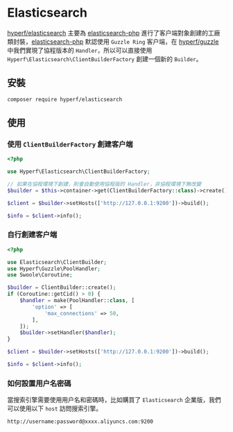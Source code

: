 # Elasticsearch

[hyperf/elasticsearch](https://github.com/hyperf/elasticsearch) 主要為 [elasticsearch-php](https://github.com/elastic/elasticsearch-php) 進行了客户端對象創建的工廠類封裝，[elasticsearch-php](https://github.com/elastic/elasticsearch-php) 默認使用 `Guzzle Ring` 客户端，在 [hyperf/guzzle](https://github.com/hyperf/guzzle) 中我們實現了協程版本的 `Handler`，所以可以直接使用 `Hyperf\Elasticsearch\ClientBuilderFactory` 創建一個新的 `Builder`。

## 安裝

```bash
composer require hyperf/elasticsearch
```
## 使用

### 使用 `ClientBuilderFactory` 創建客户端

```php
<?php

use Hyperf\Elasticsearch\ClientBuilderFactory;

// 如果在協程環境下創建，則會自動使用協程版的 Handler，非協程環境下無改變
$builder = $this->container->get(ClientBuilderFactory::class)->create();

$client = $builder->setHosts(['http://127.0.0.1:9200'])->build();

$info = $client->info();
```

### 自行創建客户端

```php
<?php

use Elasticsearch\ClientBuilder;
use Hyperf\Guzzle\PoolHandler;
use Swoole\Coroutine;

$builder = ClientBuilder::create();
if (Coroutine::getCid() > 0) {
    $handler = make(PoolHandler::class, [
        'option' => [
            'max_connections' => 50,
        ],
    ]);
    $builder->setHandler($handler);
}

$client = $builder->setHosts(['http://127.0.0.1:9200'])->build();

$info = $client->info();
```

### 如何設置用户名密碼

當搜索引擎需要使用用户名和密碼時，比如購買了 `Elasticsearch` 企業版，我們可以使用以下 `host` 訪問搜索引擎。

```
http://username:password@xxxx.aliyuncs.com:9200
```
